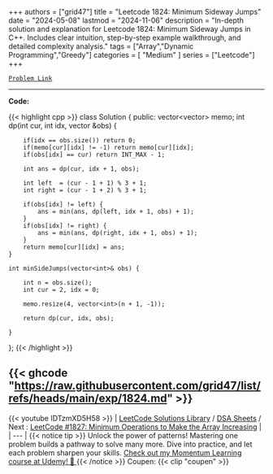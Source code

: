 
+++
authors = ["grid47"]
title = "Leetcode 1824: Minimum Sideway Jumps"
date = "2024-05-08"
lastmod = "2024-11-06"
description = "In-depth solution and explanation for Leetcode 1824: Minimum Sideway Jumps in C++. Includes clear intuition, step-by-step example walkthrough, and detailed complexity analysis."
tags = ["Array","Dynamic Programming","Greedy"]
categories = [
    "Medium"
]
series = ["Leetcode"]
+++



[`Problem Link`](https://leetcode.com/problems/minimum-sideway-jumps/description/)

---
**Code:**

{{< highlight cpp >}}
class Solution {
public:
    vector<vector<int>> memo;
    int dp(int cur, int idx, vector<int> &obs) {

        if(idx == obs.size()) return 0;
        if(memo[cur][idx] != -1) return memo[cur][idx];
        if(obs[idx] == cur) return INT_MAX - 1;
        
        int ans = dp(cur, idx + 1, obs);

        int left  = (cur - 1 + 1) % 3 + 1;
        int right = (cur - 1 + 2) % 3 + 1;
        
        if(obs[idx] != left) {
            ans = min(ans, dp(left, idx + 1, obs) + 1);
        }
        if(obs[idx] != right) {
            ans = min(ans, dp(right, idx + 1, obs) + 1);
        }
        return memo[cur][idx] = ans;
    }
    
    int minSideJumps(vector<int>& obs) {
        
        int n = obs.size();
        int cur = 2, idx = 0;
        
        memo.resize(4, vector<int>(n + 1, -1));
        
        return dp(cur, idx, obs);
        
    }
};
{{< /highlight >}}

{{< ghcode "https://raw.githubusercontent.com/grid47/list/refs/heads/main/exp/1824.md" >}}
---
{{< youtube IDTzmXD5H58 >}}
| [LeetCode Solutions Library](https://grid47.xyz/leetcode/) / [DSA Sheets](https://grid47.xyz/sheets/) / Next : [LeetCode #1827: Minimum Operations to Make the Array Increasing](https://grid47.xyz/posts/leetcode-1827-minimum-operations-to-make-the-array-increasing-solution/) |
| --- |
{{< notice tip >}}
Unlock the power of patterns! Mastering one problem builds a pathway to solve many more. Dive into practice, and let each problem sharpen your skills. [Check out my Momentum Learning course at Udemy! 🚀 ](https://www.udemy.com/course/algorithms-and-data-structures-in-cpp/)
{{< /notice >}}
Coupen: {{< clip "coupen" >}}
